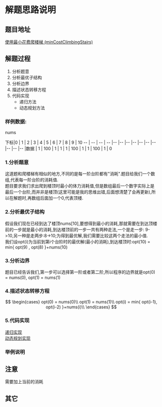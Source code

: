 # 解题思路说明

## 题目地址
[使用最小花费爬楼梯 (minCostClimbingStairs)](https://leetcode-cn.com/problems/min-cost-climbing-stairs/)

## 解题过程
1. 分析题意
2. 分析最优子结构
3. 分析边界
4. 描述状态转移方程
5. 代码实现
    * 递归方法
    * 动态规划方法


### 样例数据: 
nums

下标|0 | 1 | 2 | 3 | 4 | 5 | 6 | 7 | 8 | 9 | 10
 -- | -- | -- | -- |-- |-- |-- |-- |-- |-- |-- |-- |-- |--
|数据  | 1 | 100 | 1 | 1 | 1 | 100 | 1 | 1 | 100 | 1 | 0

### 

### 1.分析题意
这道题和爬楼梯有相似的地方,不同的是每一阶台阶都有"消耗".题目给我们一个数组,代表每一阶台阶的消耗值.  
题目要求我们求出爬到楼顶时最小的体力消耗值,但是数组最后一个数字实际上是最后一个台阶,而并非是楼顶(这里可能是我的思维出错,后面想清楚了会再更新),所以在解题时,再数组后面加一个0,代表顶楼.  

### 2.分析最优子结构
假设我们现在已经到达了楼顶nums[10],要想得到最小的消耗,那就需要在到达顶楼前的一步就是最小的消耗,到达楼顶前的一步一共有两种走法,一个是走一步: 9->10,另一种是走两步:8->10;为得到最优解,我们需要比较这两个走法的最小值.     
我们设opt(i)为当前到第i个台阶时的最优解(最小的消耗),到达楼顶时:opt(10) = min{ opt(9) , opt(8) }+nums(10)

### 3.分析边界
题目已经告诉我们,第一步可以选择第一阶或者第二阶,所以程序的边界就是opt(0) = nums(0), opt(1) = nums(1)

### 4.描述状态转移方程
$$
\begin{cases}
opt(0) = nums(0)\\
opt(1) = nums(1)\\
opt(i) = min{ opt(i-1), opt(i-2) }+nums(i)\\
\end{cases}
$$

### 5.代码实现
[递归实现](https://github.com/Zhao233/LeetCodeRecord/blob/master/746.%20%E4%BD%BF%E7%94%A8%E6%9C%80%E5%B0%8F%E8%8A%B1%E8%B4%B9%E7%88%AC%E6%A5%BC%E6%A2%AF/scala_recursion.scala)            
[动态规划实现](https://github.com/Zhao233/LeetCodeRecord/blob/master/746.%20%E4%BD%BF%E7%94%A8%E6%9C%80%E5%B0%8F%E8%8A%B1%E8%B4%B9%E7%88%AC%E6%A5%BC%E6%A2%AF/scala_dp.scala) 

### 举例说明

## 注意
需要加上当前的消耗

## 其它
